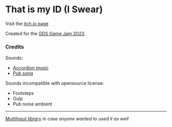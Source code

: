 # That is my ID (I Swear)

Visit the [itch.io page](https://maty83.itch.io/that-is-my-id-i-swear)   

Created for the [GDS Game Jam 2023](https://itch.io/jam/gds-jam-2023).
   
   
### Credits
Sounds:
 - [Accordion music](https://freesound.org/people/lepolainyann/sounds/149091/)
 - [Pub song](https://freesound.org/people/16H_Panska_Stejskal_David/sounds/498073/)


Sounds incompatible with opensource license:
 - Footsteps
 - Gulp
 - Pub noise ambient


--------------------
_[MultiInput library](https://github.com/MarkusSecundus/UnityMultiInput/tree/main) in case anyone wanted to used it as well_
